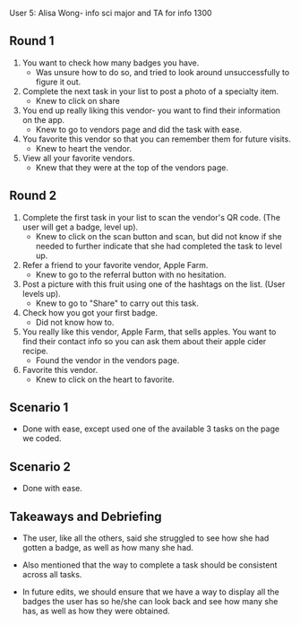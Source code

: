 User 5: Alisa Wong- info sci major and TA for info 1300

## Round 1

1. You want to check how many badges you have.
    - Was unsure how to do so, and tried to look around unsuccessfully to figure it out.
2. Complete the next task in your list to post a photo of a specialty item.
    - Knew to click on share
3. You end up really liking this vendor- you want to find their information on the app.
    - Knew to go to vendors page and did the task with ease.
4. You favorite this vendor so that you can remember them for future visits.
    - Knew to heart the vendor.
5. View all your favorite vendors.
    - Knew that they were at the top of the vendors page. 

## Round 2

1. Complete the first task in your list to scan the vendor's QR code. (The user will get a badge, level up). 
    - Knew to click on the scan button and scan, but did not know if she needed to further indicate that she had completed the task to level up. 
2. Refer a friend to your favorite vendor, Apple Farm.
    - Knew to go to the referral button with no hesitation. 
3. Post a picture with this fruit using one of the hashtags on the list. (User levels up).
    - Knew to go to "Share" to carry out this task.
4. Check how you got your first badge.
    - Did not know how to.
5. You really like this vendor, Apple Farm, that sells apples. You want to find their contact info so you can ask them about their apple cider recipe.
    - Found the vendor in the vendors page.
6. Favorite this vendor. 
    - Knew to click on the heart to favorite.

## Scenario 1
- Done with ease, except used one of the available 3 tasks on the page we coded.

## Scenario 2
- Done with ease.

## Takeaways and Debriefing
- The user, like all the others, said she struggled to see how she had gotten a badge, as well as how many she had. 
- Also mentioned that the way to complete a task should be consistent across all tasks.

- In future edits, we should ensure that we have a way to display all the badges the user has so he/she can look back and see how many she has, as well as how they were obtained.

